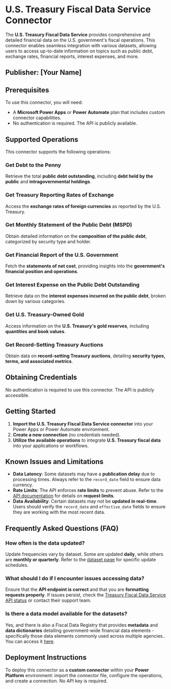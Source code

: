 # U.S. Treasury Fiscal Data Service Connector

The **U.S. Treasury Fiscal Data Service** provides comprehensive and detailed financial data on the U.S. government's fiscal operations. This connector enables seamless integration with various datasets, allowing users to access up-to-date information on topics such as public debt, exchange rates, financial reports, interest expenses, and more.

## Publisher: [Your Name]

## Prerequisites

To use this connector, you will need:

- A **Microsoft Power Apps** or **Power Automate** plan that includes custom connector capabilities.
- No authentication is required. The API is publicly available.

## Supported Operations

This connector supports the following operations:

### Get Debt to the Penny
Retrieve the total **public debt outstanding**, including **debt held by the public** and **intragovernmental holdings**.

### Get Treasury Reporting Rates of Exchange
Access the **exchange rates of foreign currencies** as reported by the U.S. Treasury.

### Get Monthly Statement of the Public Debt (MSPD)
Obtain detailed information on the **composition of the public debt**, categorized by security type and holder.

### Get Financial Report of the U.S. Government
Fetch the **statements of net cost**, providing insights into the **government's financial position and operations**.

### Get Interest Expense on the Public Debt Outstanding
Retrieve data on the **interest expenses incurred on the public debt**, broken down by various categories.

### Get U.S. Treasury-Owned Gold
Access information on the **U.S. Treasury's gold reserves**, including **quantities and book values**.

### Get Record-Setting Treasury Auctions
Obtain data on **record-setting Treasury auctions**, detailing **security types, terms, and associated metrics**.

## Obtaining Credentials

No authentication is required to use this connector. The API is publicly accessible.

## Getting Started

1. **Import the U.S. Treasury Fiscal Data Service connector** into your Power Apps or Power Automate environment.
2. **Create a new connection** (no credentials needed).
3. **Utilize the available operations** to integrate **U.S. Treasury fiscal data** into your applications or workflows.

## Known Issues and Limitations

- **Data Latency**: Some datasets may have a **publication delay** due to processing times. Always refer to the `record_date` field to ensure data currency.
- **Rate Limits**: The API enforces **rate limits** to prevent abuse. Refer to the [API documentation](https://fiscaldata.treasury.gov/api-documentation) for details on **request limits**.
- **Data Availability**: Certain datasets may not be **updated in real-time**. Users should verify the `record_date` and `effective_date` fields to ensure they are working with the most recent data.

## Frequently Asked Questions (FAQ)

### How often is the data updated?
Update frequencies vary by dataset. Some are updated **daily**, while others are **monthly or quarterly**. Refer to the [dataset page](https://fiscaldata.treasury.gov/datasets/) for specific update schedules.

### What should I do if I encounter issues accessing data?
Ensure that the **API endpoint is correct** and that you are **formatting requests properly**. If issues persist, check the [Treasury Fiscal Data Service API status](https://fiscaldata.treasury.gov/status/) or contact their support team.

### Is there a data model available for the datasets?
Yes, and there is also a Fiscal Data Registry that provides **metadata** and **data dictionaries** detailing government-wide financial data elements - specifically those data elements commonly used across multiple agencies.. You can access it [here](https://fiscal.treasury.gov/data-registry/).

## Deployment Instructions

To deploy this connector as a **custom connector** within your **Power Platform** environment: import the connector file, configure the operations, and create a connection. No API key is required.

